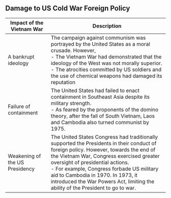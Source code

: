 ## Damage to US Cold War Foreign Policy


| Impact of the Vietnam War      | Description                                                                                                                                                                                                                                                                                                                                                                                                     |
|--------------------------------|-----------------------------------------------------------------------------------------------------------------------------------------------------------------------------------------------------------------------------------------------------------------------------------------------------------------------------------------------------------------------------------------------------------------|
| A bankrupt ideology            | The campaign against communism was portrayed by the United States as a moral crusade. However, </br> - The Vietnam War had demonstrated that the ideology of the West was not morally superior. </br> - The atrocities committed by US soldiers and the use of chemical weapons had damaged its reputation                                                                                                |
| Failure of containment         | The United States had failed to enact containment in Southeast Asia despite its military strength. </br> - As feared by the proponents of the domino theory, after the fall of South Vietnam, Laos and Cambodia also turned communist by 1975.                                                                                                                                                 |
| Weakening of the US Presidency | The United States Congress had traditionally supported the Presidents in their conduct of foreign policy. However, towards the end of the Vietnam War, Congress exercised greater oversight of presidential actions. </br> - For example, Congress forbade US military aid to Cambodia in 1970. In 1973, it introduced the War Powers Act, limiting the ability of the President to go to war. |

